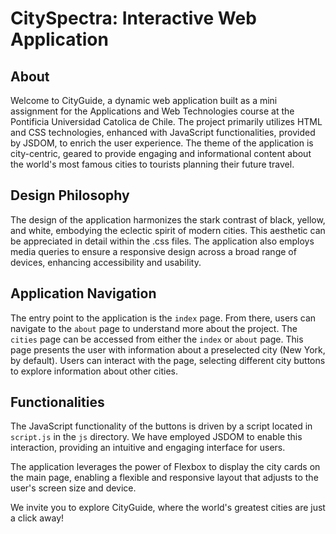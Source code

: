 # CitySpectra: Interactive Web Application

## About

Welcome to CityGuide, a dynamic web application built as a mini assignment for the Applications and Web Technologies course at the Pontificia Universidad Catolica de Chile. The project primarily utilizes HTML and CSS technologies, enhanced with JavaScript functionalities, provided by JSDOM, to enrich the user experience. The theme of the application is city-centric, geared to provide engaging and informational content about the world's most famous cities to tourists planning their future travel.

## Design Philosophy

The design of the application harmonizes the stark contrast of black, yellow, and white, embodying the eclectic spirit of modern cities. This aesthetic can be appreciated in detail within the .css files. The application also employs media queries to ensure a responsive design across a broad range of devices, enhancing accessibility and usability.

## Application Navigation

The entry point to the application is the `index` page. From there, users can navigate to the `about` page to understand more about the project. The `cities` page can be accessed from either the `index` or `about` page. This page presents the user with information about a preselected city (New York, by default). Users can interact with the page, selecting different city buttons to explore information about other cities.

## Functionalities

The JavaScript functionality of the buttons is driven by a script located in `script.js` in the `js` directory. We have employed JSDOM to enable this interaction, providing an intuitive and engaging interface for users.

The application leverages the power of Flexbox to display the city cards on the main page, enabling a flexible and responsive layout that adjusts to the user's screen size and device.

We invite you to explore CityGuide, where the world's greatest cities are just a click away!
